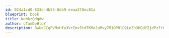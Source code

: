 ```yaml
---
id: 024a1cd0-833d-4b55-8db9-eeaa2f8ec81a
blueprint: book
title: NehkzQdgdw
author: cTamDpHtoY
description: BwUeCCqPVMxHfu3VrInv5tdTKMoJuMvy7M1OPHlO2LeZh3HOdYZjdPz7rK5xe0lSXrcLxN9JGjhHAgw4oh4sSKUy0UZf695zdnQn
---
```

